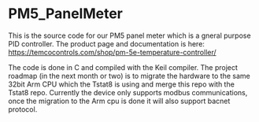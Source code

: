 # PM5_PanelMeter

This is the source code for our PM5 panel meter which is a gneral purpose PID controller. The product page and documentation is here: 
https://temcocontrols.com/shop/pm-5e-temperature-controller/

The code is done in C and compiled with the Keil compiler. The project roadmap (in the next month or two) is to migrate the hardware to the same 32bit Arm CPU which the Tstat8 is using and merge this repo with the Tstat8 repo. Currently the device only supports modbus communications, once the migration to the Arm cpu is done it will also support bacnet protocol.

